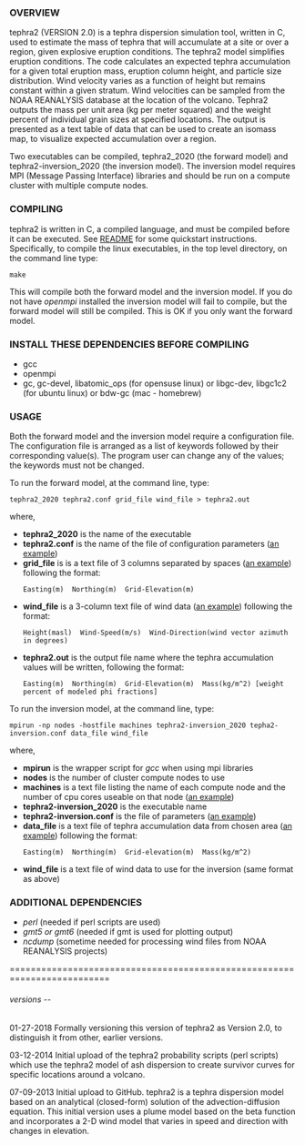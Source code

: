 

### OVERVIEW
tephra2 (VERSION 2.0) is a tephra dispersion simulation tool, written in C, used to estimate the mass of tephra that will accumulate at a site or over a region, given explosive eruption conditions. The tephra2 model simplifies eruption conditions. The code calculates an expected tephra accumulation for a given total eruption mass, eruption column height, and particle size distribution. Wind velocity varies as a function of height but remains constant within a given stratum. Wind velocities can be sampled from the NOAA REANALYSIS database at the location of the volcano. Tephra2 outputs the mass per unit area (kg per meter squared) and the weight percent of individual grain sizes at specified locations. The output is presented as a text table of data that can be used to create an isomass map, to visualize expected accumulation over a region.

Two executables can be compiled, tephra2_2020 (the forward model) and tephra2-inversion_2020 (the inversion model). The inversion model requires MPI (Message Passing Interface) libraries and should be run on a compute cluster with multiple compute nodes. 

### COMPILING
tephra2 is written in C, a compiled language, and must be compiled before it can be executed. See [README](README.usage) for some quickstart instructions. Specifically, to compile the linux executables, in the top level directory, on the command line type:
```
make
```
This will compile both the forward model and the inversion model. If you do not have *openmpi* installed the inversion model will fail to compile, but the forward model will still be compiled. This is OK if you only want the forward model.

### INSTALL THESE DEPENDENCIES BEFORE COMPILING
- gcc
- openmpi
- gc, gc-devel, libatomic_ops (for opensuse linux) or libgc-dev, libgc1c2 (for ubuntu linux) or bdw-gc (mac - homebrew)

### USAGE
Both the forward model and the inversion model require a configuration file. The configuration file is arranged as a list of keywords followed by their corresponding value(s). The program user can change any of the values; the keywords must not be changed.

To run the forward model, at the command line, type:
```
tephra2_2020 tephra2.conf grid_file wind_file > tephra2.out
```
where,
- **tephra2_2020** is the name of the executable
- **tephra2.conf** is the name of the file of configuration parameters ([an example](inputs/tephra2.conf))
- **grid_file** is is a text file of 3 columns separated by spaces ([an example](inputs/colima.data.grid)) following the format: 
    ```
    Easting(m)  Northing(m)  Grid-Elevation(m)
    ```  
- **wind_file** is a 3-column text file of wind data ([an example](inputs/wind1)) following the format:
   ```
   Height(masl)  Wind-Speed(m/s)  Wind-Direction(wind vector azimuth in degrees)
   ```
- **tephra2.out** is the output file name where the tephra accumulation values will be written, following the format:
    ```
    Easting(m)  Northing(m)  Grid-Elevation(m)  Mass(kg/m^2) [weight percent of modeled phi fractions]
    ```
To run the inversion model, at the command line, type:
```
mpirun -np nodes -hostfile machines tephra2-inversion_2020 tepha2-inversion.conf data_file wind_file
```
where,
- **mpirun** is the wrapper script for *gcc* when using mpi libraries
- **nodes** is the number of cluster compute nodes to use
- **machines** is a text file listing the name of each compute node and the number of cpu cores useable on that node ([an example](inputs/machines))
- **tephra2-inversion_2020** is the executable name
- **tephra2-inversion.conf** is the file of parameters ([an example](inputs/tephra2-inversion.conf))
- **data_file** is a text file of tephra accumulation data from chosen area ([an example](inputs/colima_59wgs84z13.xyz)) following the format:
    ```
    Easting(m)  Northing(m)  Grid-elevation(m)  Mass(kg/m^2)
    ```
- **wind_file** is a text file of wind data to use for the inversion (same format as above)

### ADDITIONAL DEPENDENCIES
- *perl* (needed if perl scripts are used)
- *gmt5 or gmt6* (needed if gmt is used for plotting output)
- *ncdump* (sometime needed for processing wind files from NOAA REANALYSIS projects)











=========================================================================
###### versions --
01-27-2018
Formally versioning this version of tephra2 as Version 2.0, to distinguish it from other, earlier versions.

03-12-2014
Initial upload of the tephra2 probability scripts (perl scripts) which use the tephra2 model of ash dispersion to create survivor curves for specific locations around a volcano.

07-09-2013
Initial upload to GitHub. tephra2 is a tephra dispersion model based on an analytical (closed-form) solution of the advection-diffusion equation. This initial version uses a plume model based on the beta function and incorporates a 2-D wind model that varies in speed and direction with changes in elevation. 
